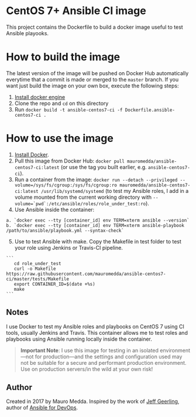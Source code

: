 # CentOS 7+ Ansible CI image


This project contains the Dockerfile to build a docker image useful to test Ansible playooks.

# How to build the image

The latest version of the image will be pushed on Docker Hub automatically everytime that a commit is made or merged to the `master` branch. If you want just build the image on your own box, execute the following steps:

  1. [Install docker engine](https://docs.docker.com/engine/installation/)
  2. Clone the repo and `cd` on this directory
  3. Run `docker build -t ansible-centos7-ci -f Dockerfile.ansible-centos7-ci .`

# How to use the image

  1. [Install Docker](https://docs.docker.com/engine/installation/).
  2. Pull this image from Docker Hub: `docker pull mauromedda/ansible-centos7-ci:latest` (or use the tag you built earlier, e.g. `ansible-centos7-ci`).
  3. Run a container from the image: `docker run --detach --privileged --volume=/sys/fs/cgroup:/sys/fs/cgroup:ro mauromedda/ansible-centos7-ci:latest /usr/lib/systemd/systemd` (to test my Ansible roles, I add in a volume mounted from the current working directory with ``--volume=`pwd`:/etc/ansible/roles/role_under_test:ro``).
  4. Use Ansible inside the container:

    a. `docker exec --tty [container_id] env TERM=xterm ansible --version`
    b. `docker exec --tty [container_id] env TERM=xterm ansible-playbook /path/to/ansible/playbook.yml --syntax-check`

  5. Use to test Ansible with make. Copy the Makefile in test folder to test your role using Jenkins or Travis-CI pipeline.

    ```
       cd role_under_test
       curl -o Makefile https://raw.githubusercontent.com/mauromedda/ansible-centos7-ci/master/tests/Makefile
       export CONTAINER_ID=$(date +%s)
       make
    ```


## Notes

I use Docker to test my Ansible roles and playbooks on CentOS 7 using CI tools, usually Jenkins and Travis. This container allows me to test roles and playbooks using Ansible running locally inside the container.

> **Important Note**: I use this image for testing in an isolated environment—not for production—and the settings and configuration used may not be suitable for a secure and performant production environment. Use on production servers/in the wild at your own risk!

## Author

Created in 2017 by Mauro Medda. Inspired by the work of [Jeff Geerling](http://jeffgeerling.com/), author of [Ansible for DevOps](https://www.ansiblefordevops.com/).
